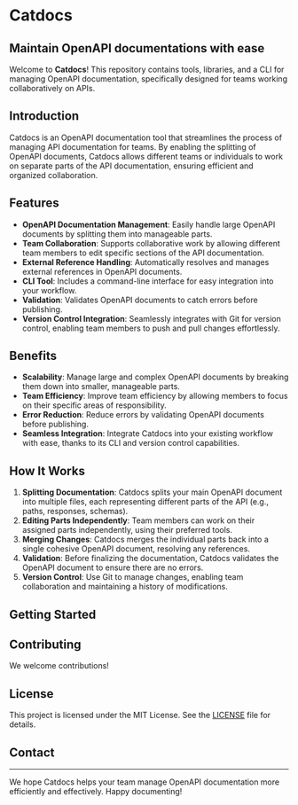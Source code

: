 # Catdocs
## Maintain OpenAPI documentations with ease
Welcome to **Catdocs**! This repository contains tools, libraries, and a CLI for managing OpenAPI documentation, specifically designed for teams working collaboratively on APIs.

## Introduction

Catdocs is an OpenAPI documentation tool that streamlines the process of managing API documentation for teams. By enabling the splitting of OpenAPI documents, Catdocs allows different teams or individuals to work on separate parts of the API documentation, ensuring efficient and organized collaboration.

## Features

- **OpenAPI Documentation Management**: Easily handle large OpenAPI documents by splitting them into manageable parts.
- **Team Collaboration**: Supports collaborative work by allowing different team members to edit specific sections of the API documentation.
- **External Reference Handling**: Automatically resolves and manages external references in OpenAPI documents.
- **CLI Tool**: Includes a command-line interface for easy integration into your workflow.
- **Validation**: Validates OpenAPI documents to catch errors before publishing.
- **Version Control Integration**: Seamlessly integrates with Git for version control, enabling team members to push and pull changes effortlessly.

## Benefits

- **Scalability**: Manage large and complex OpenAPI documents by breaking them down into smaller, manageable parts.
- **Team Efficiency**: Improve team efficiency by allowing members to focus on their specific areas of responsibility.
- **Error Reduction**: Reduce errors by validating OpenAPI documents before publishing.
- **Seamless Integration**: Integrate Catdocs into your existing workflow with ease, thanks to its CLI and version control capabilities.

## How It Works

1. **Splitting Documentation**: Catdocs splits your main OpenAPI document into multiple files, each representing different parts of the API (e.g., paths, responses, schemas).
2. **Editing Parts Independently**: Team members can work on their assigned parts independently, using their preferred tools.
3. **Merging Changes**: Catdocs merges the individual parts back into a single cohesive OpenAPI document, resolving any references.
4. **Validation**: Before finalizing the documentation, Catdocs validates the OpenAPI document to ensure there are no errors.
5. **Version Control**: Use Git to manage changes, enabling team collaboration and maintaining a history of modifications.

## Getting Started


## Contributing

We welcome contributions!

## License
This project is licensed under the MIT License. See the [LICENSE](LICENSE) file for details.

## Contact

---

We hope Catdocs helps your team manage OpenAPI documentation more efficiently and effectively. Happy documenting!



